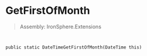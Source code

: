 ﻿

# GetFirstOfMonth

> Assembly: IronSphere.Extensions



```


public static DateTimeGetFirstOfMonth(DateTime this)
```